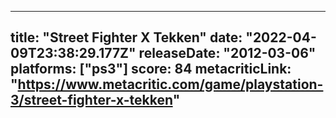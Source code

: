 
---
title: "Street Fighter X Tekken"
date: "2022-04-09T23:38:29.177Z"
releaseDate: "2012-03-06"
platforms: ["ps3"]
score: 84
metacriticLink: "https://www.metacritic.com/game/playstation-3/street-fighter-x-tekken"
---
